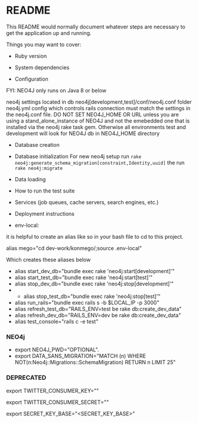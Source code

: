 # README

This README would normally document whatever steps are necessary to get the
application up and running.

Things you may want to cover:

* Ruby version

* System dependencies

* Configuration

FYI: NEO4J only runs on Java 8 or below

neo4j settings located in db neo4j[development,test]/conf/neo4j.conf folder
neo4j.yml config which controls rails connection must match the settings in the
neo4j.conf file.
DO NOT SET NEO4J_HOME OR URL unless you are using a stand_alone_instance of
NEO4J and not the emebedded one that is installed via the neo4j rake task gem. Otherwise all
environments test and development will look for NEO4J db in NEO4J_HOME directory
* Database creation

* Database initialization
For new neo4j setup run `rake neo4j:generate_schema_migration[constraint,Identity,uuid]`
the run `rake neo4j:migrate`

* Data loading



* How to run the test suite

* Services (job queues, cache servers, search engines, etc.)

* Deployment instructions

* env-local:

it is helpful to create an alias like so in your bash file to cd to this project.

alias mego="cd dev-work/konmego/;source .env-local" 

Which creates these aliases below  

* alias start_dev_db="bundle exec rake 'neo4j:start[development]'"
* alias start_test_db="bundle exec rake 'neo4j:start[test]'"
* alias stop_dev_db="bundle exec rake 'neo4j:stop[development]'"
* * alias stop_test_db="bundle exec rake 'neo4j:stop[test]'" 
* alias run_rails="bundle exec rails s -b $LOCAL_IP -p 3000" 
* alias refresh_test_db="RAILS_ENV=test be rake db:create_dev_data" 
* alias refresh_dev_db="RAILS_ENV=dev be rake db:create_dev_data"
* alias test_console="rails c -e test" 



### NEO4j

* export NEO4J_PWD="OPTIONAL". 
* export DATA_SANS_MIGRATION="MATCH (n) WHERE
NOT(n:Neo4j::Migrations::SchemaMigration) RETURN n LIMIT 25" 

### DEPRECATED
export TWITTER_CONSUMER_KEY="<KEY>" 
  
export TWITTER_CONSUMER_SECRET="<SECRET>"
  
export SECRET_KEY_BASE="<SECRET_KEY_BASE>" 


